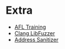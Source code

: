# Extra

* [AFL Training](https://github.com/mykter/afl-training)
* [Clang LibFuzzer](https://llvm.org/docs/LibFuzzer.html)
* [Address Sanitizer](https://github.com/google/sanitizers/wiki/AddressSanitizer)